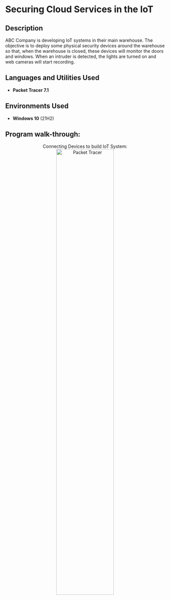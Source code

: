 <h1>Securing Cloud Services in the IoT</h1>

<h2>Description</h2>
ABC Company is developing IoT systems in their main warehouse. The objective is to deploy some physical security devices around the warehouse so that, when the warehouse is closed, these devices will monitor the doors and windows. When an intruder is detected, the lights are turned on and web cameras will start recording.
<br />


<h2>Languages and Utilities Used</h2>

- <b>Packet Tracer 7.1</b> 


<h2>Environments Used </h2>

- <b>Windows 10</b> (21H2)

<h2>Program walk-through:</h2>

<p align="center">
Connecting Devices to build IoT System: <br/>
<img src="https://i.imgur.com/k5u0md3.png" height="60%" width="60%" alt="Packet Tracer"/>
<br />
<br />

</p>

<!--
 ```diff
- text in red
+ text in green
! text in orange
# text in gray
@@ text in purple (and bold)@@
```
--!></h1>


